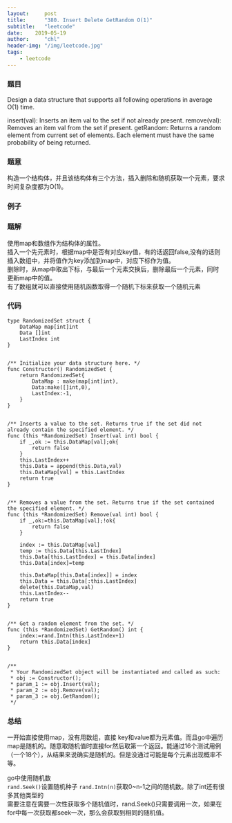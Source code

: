 ```yaml
---
layout:     post
title:      "380. Insert Delete GetRandom O(1)"
subtitle:   "leetcode"
date:    2019-05-19
author:     "chl"
header-img: "/img/leetcode.jpg"
tags:
    - leetcode
--- 
```


### 题目
Design a data structure that supports all following operations in average O(1) time.

insert(val): Inserts an item val to the set if not already present.
remove(val): Removes an item val from the set if present.
getRandom: Returns a random element from current set of elements. Each element must have the same probability of being returned.

### 题意
构造一个结构体，并且该结构体有三个方法，插入删除和随机获取一个元素，要求时间复杂度都为O(1)。

### 例子

### 题解
使用map和数组作为结构体的属性。  
插入一个先元素时，根据map中是否有对应key值，有的话返回false,没有的话则插入数组中，并将值作为key添加到map中，对应下标作为值。  
删除时，从map中取出下标，与最后一个元素交换后，删除最后一个元素，同时更新map中的值。  
有了数组就可以直接使用随机函数取得一个随机下标来获取一个随机元素

### 代码

```
type RandomizedSet struct {
    DataMap map[int]int
    Data []int
    LastIndex int
}


/** Initialize your data structure here. */
func Constructor() RandomizedSet {
    return RandomizedSet{
        DataMap : make(map[int]int),
        Data:make([]int,0),
        LastIndex:-1,
    }
}


/** Inserts a value to the set. Returns true if the set did not already contain the specified element. */
func (this *RandomizedSet) Insert(val int) bool {
    if _,ok := this.DataMap[val];ok{
        return false
    }    
    this.LastIndex++
    this.Data = append(this.Data,val)
    this.DataMap[val] = this.LastIndex
    return true
}


/** Removes a value from the set. Returns true if the set contained the specified element. */
func (this *RandomizedSet) Remove(val int) bool {
    if _,ok:=this.DataMap[val];!ok{
        return false
    }    
    
    index := this.DataMap[val]
    temp := this.Data[this.LastIndex]
    this.Data[this.LastIndex] = this.Data[index]
    this.Data[index]=temp
    
    this.DataMap[this.Data[index]] = index
    this.Data = this.Data[:this.LastIndex]
    delete(this.DataMap,val)
    this.LastIndex--
    return true
}


/** Get a random element from the set. */
func (this *RandomizedSet) GetRandom() int {
    index:=rand.Intn(this.LastIndex+1)
    return this.Data[index]
}
 

/**
 * Your RandomizedSet object will be instantiated and called as such:
 * obj := Constructor();
 * param_1 := obj.Insert(val);
 * param_2 := obj.Remove(val);
 * param_3 := obj.GetRandom();
 */
```
### 总结
一开始直接使用map，没有用数组，直接 key和value都为元素值。而且go中遍历map是随机的。随意取随机值时直接for然后取第一个返回。能通过16个测试用例（一个18个），从结果来说确实是随机的。但是没通过可能是每个元素出现概率不等。  

go中使用随机数  
`rand.Seek()`设置随机种子
`rand.Intn(n)`获取0~n-1之间的随机数。除了int还有很多其他类型的  
需要注意在需要一次性获取多个随机值时，rand.Seek()只需要调用一次，如果在for中每一次获取都seek一次，那么会获取到相同的随机值。
